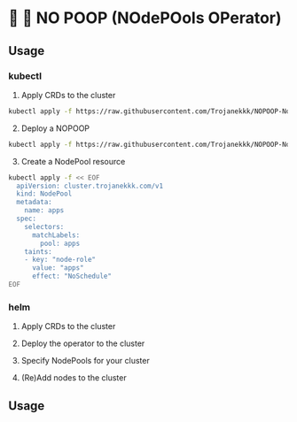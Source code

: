# :no_entry_sign: :poop: NO POOP (NOdePOols OPerator)

## Usage

### kubectl

1. Apply CRDs to the cluster
```bash
kubectl apply -f https://raw.githubusercontent.com/Trojanekkk/NOPOOP-Nodepools-Operator/refs/heads/main/k8s/crd.yaml
```

2. Deploy a NOPOOP
```bash
kubectl apply -f https://raw.githubusercontent.com/Trojanekkk/NOPOOP-Nodepools-Operator/refs/heads/main/k8s/deployment.yaml
```

3. Create a NodePool resource
```bash
kubectl apply -f << EOF
  apiVersion: cluster.trojanekkk.com/v1
  kind: NodePool
  metadata:
    name: apps
  spec:
    selectors:
      matchLabels:
        pool: apps
    taints:
    - key: "node-role"
      value: "apps"
      effect: "NoSchedule"
EOF
```



### helm
1. Apply CRDs to the cluster

2. Deploy the operator to the cluster

3. Specify NodePools for your cluster

4. (Re)Add nodes to the cluster

## Usage